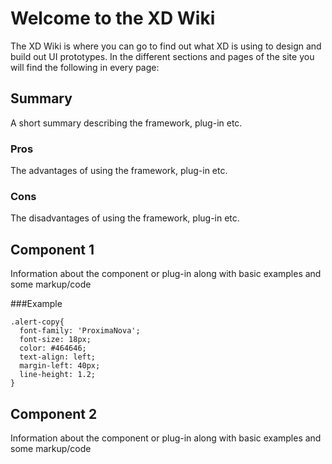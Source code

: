 <!--
-- XDWiki.github.io
-- http://xdwiki.github.io.
-->

Welcome to the XD Wiki
======================

The XD Wiki is where you can go to find out what XD is using to design and build out UI prototypes. In the different sections and pages of the site you will find the following in every page:

## Summary

A short summary describing the framework, plug-in etc.

### Pros

The advantages of using the framework, plug-in etc.

### Cons

The disadvantages of using the framework, plug-in etc.

## Component 1

Information about the component or plug-in along with basic examples and some markup/code

###Example
```
.alert-copy{
  font-family: 'ProximaNova';
  font-size: 18px;
  color: #464646;
  text-align: left;
  margin-left: 40px;
  line-height: 1.2;
}
```
## Component 2

Information about the component or plug-in along with basic examples and some markup/code
